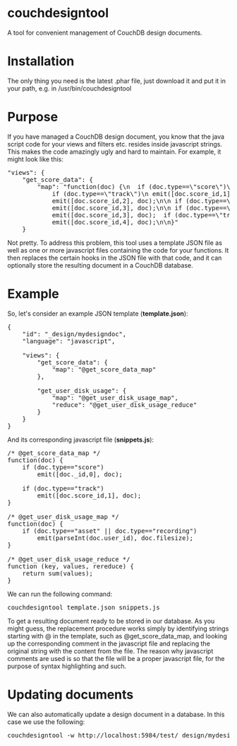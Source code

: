 couchdesigntool
===============

A tool for convenient management of CouchDB design documents.

Installation
============

The only thing you need is the latest .phar file, just download it and put it in your path, e.g. in /usr/bin/couchdesigntool

Purpose
=======

If you have managed a CouchDB design document, you know that the java script code for your views and filters etc. 
resides inside javascript strings. This makes the code amazingly ugly and hard to maintain.
For example, it might look like this:
<pre>
"views": {
    "get_score_data": {
        "map": "function(doc) {\n  if (doc.type==\"score\")\n    emit([doc._id,0], doc);\n\n 
            if (doc.type==\"track\")\n emit([doc.score_id,1], doc);\n\n  if (doc.type==\"recording\")\n
            emit([doc.score_id,2], doc);\n\n if (doc.type==\"trackasset\")\n 
            emit([doc.score_id,3], doc);\n\n if (doc.type==\"trackrecording\")\n 
            emit([doc.score_id,3], doc);  if (doc.type==\"trackeffect\")\n 
            emit([doc.score_id,4], doc);\n\n}"
    }
</pre>
Not pretty. To address this problem, this tool uses a template JSON file as well as one or more javascript files
containing the code for your functions. It then replaces the certain hooks in the JSON file with that code, and
it can optionally store the resulting document in a CouchDB database.

Example
=======

So, let's consider an example JSON template (<b>template.json</b>):
<pre>
{
	"id": "_design/mydesigndoc",
	"language": "javascript",

	"views": {
		"get_score_data": {
			"map": "@get_score_data_map"
		},

		"get_user_disk_usage": {
			"map": "@get_user_disk_usage_map",
			"reduce": "@get_user_disk_usage_reduce"
		}
	}
}
</pre>

And its corresponding javascript file (<b>snippets.js</b>):
<pre>
/* @get_score_data_map */
function(doc) {
	if (doc.type=="score")
		emit([doc._id,0], doc);

	if (doc.type=="track")
		emit([doc.score_id,1], doc);
}

/* @get_user_disk_usage_map */
function(doc) {
	if (doc.type=="asset" || doc.type=="recording")
		emit(parseInt(doc.user_id), doc.filesize);
}

/* @get_user_disk_usage_reduce */
function (key, values, rereduce) {
	return sum(values);
}
</pre>

We can run the following command:
<pre>
couchdesigntool template.json snippets.js
</pre>
To get a resulting document ready to be stored in our database. As you might guess, the replacement procedure
works simply by identifying strings starting with @ in the template, such as @get_score_data_map, and looking
up the corresponding comment in the javascript file and replacing the original string with the content from the file.
The reason why javascript comments are used is so that the file will be a proper javascript file, for the
purpose of syntax highlighting and such.

Updating documents
==================

We can also automatically update a design document in a database. In this case we use the following:
<pre>
couchdesigntool -w http://localhost:5984/test/_design/mydesigndoc template.json snippets.js
</pre>

